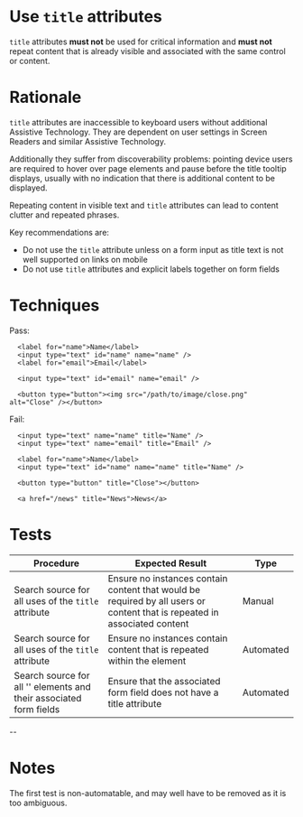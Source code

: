 # Use `title` attributes

  `title` attributes **must not** be used for critical information and **must not** repeat content that is already visible and associated with the same control or content.

  Rationale
  =========

  `title` attributes are inaccessible to keyboard users without additional Assistive Technology. They are dependent on user settings in Screen Readers and similar Assistive Technology.

  Additionally they suffer from discoverability problems: pointing device users are required to hover over page elements and pause before the title tooltip displays, usually with no indication that there is additional content to be displayed.

  Repeating content in visible text and `title` attributes can lead to content clutter and repeated phrases.

  Key recommendations are:

  - Do not use the `title` attribute unless on a form input as title text is not well supported on links on mobile
  - Do not use `title` attributes and explicit labels together on form fields

  Techniques
  ==========

  Pass:

      <label for="name">Name</label>
      <input type="text" id="name" name="name" />
      <label for="email">Email</label>

      <input type="text" id="email" name="email" />

      <button type="button"><img src="/path/to/image/close.png" alt="Close" /></button>

  Fail:

      <input type="text" name="name" title="Name" />
      <input type="text" name="email" title="Email" />

      <label for="name">Name</label>
      <input type="text" id="name" name="name" title="Name" />

      <button type="button" title="Close"></button>

      <a href="/news" title="News">News</a>

  Tests
  =====

  | Procedure | Expected Result | Type |
  | --------- | --------------- | ---- |
  | Search source for all uses of the `title` attribute | Ensure no instances contain content that would be required by all users or content that is repeated in associated content | Manual |
  | Search source for all uses of the `title` attribute | Ensure no instances contain content that is repeated within the element | Automated |
  | Search source for all '<label>' elements and their associated form fields | Ensure that the associated form field does not have a title attribute | Automated |

  --

  Notes
  =====

  The first test is non-automatable, and may well have to be removed as it is too ambiguous.
